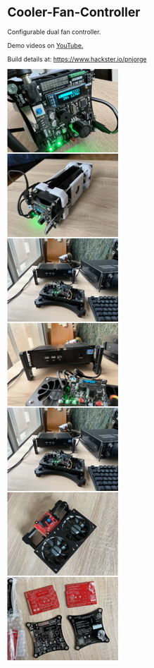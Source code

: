 # Cooler-Fan-Controller
Configurable dual fan controller.


Demo videos on <a href="https://www.youtube.com/user/m1nuteman" target="_blank">YouTube.</a>

Build details at: https://www.hackster.io/pnjorge

<img src="images/load1small.jpg" width="50%">

<img src="images/load10small.JPG" width="50%">

<img src="images/pc9small.JPG" width="50%">

<img src="images/pc10small.JPG" width="50%">

<img src="images/pc9small.JPG" width="50%">

<img src="images/psu5small.JPG" width="50%">

<img src="images/pcb1small.JPG" width="50%">
